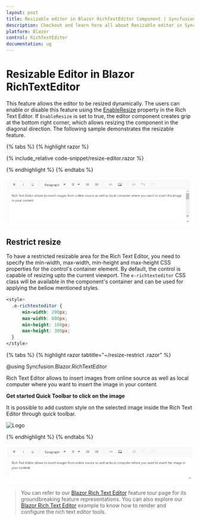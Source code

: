 ```yaml
---
layout: post
title: Resizable editor in Blazor RichTextEditor Component | Syncfusion
description: Checkout and learn here all about Resizable editor in Syncfusion Blazor RichTextEditor component and much more.
platform: Blazor
control: RichTextEditor
documentation: ug
---
```


 # Resizable Editor in Blazor RichTextEditor

 This feature allows the editor to be resized dynamically. The users can enable or disable this feature using the [EnableResize](https://help.syncfusion.com/cr/blazor/Syncfusion.Blazor.RichTextEditor.SfRichTextEditor.html#Syncfusion_Blazor_RichTextEditor_SfRichTextEditor_EnableResize) property in the Rich Text Editor. If `EnableResize` is set to true, the editor component creates grip at the bottom right corner, which allows resizing the component in the diagonal direction. The following sample demonstrates the resizable feature.

{% tabs %}
{% highlight razor %}

{% include_relative code-snippet/resize-editor.razor %}

{% endhighlight %}
{% endtabs %}

![Resizing in Blazor RichTextEditor](./images/blazor-richtexteditor-resizing.png)

## Restrict resize

To have a restricted resizable area for the Rich Text Editor, you need to specify the min-width, max-width, min-height and max-height CSS properties for the control's container element. By default, the control is capable of resizing upto the current viewport. The `e-richtexteditor` CSS class will be available in the component's container and can be used for applying the bellow mentioned styles.

```css
<style>
  .e-richtexteditor {
      min-width: 200px;
      max-width: 800px;
      min-height: 100px;
      max-height: 300px;
  }
</style>

```

{% tabs %}
{% highlight razor tabtitle="~/resize-restrict .razor" %}

@using Syncfusion.Blazor.RichTextEditor

<SfRichTextEditor EnableResize="true" CssClass='.e-richtexteditor'>
    <p>Rich Text Editor allows to insert images from online source as well as local computer where you want to insert the image in your content.</p><p><b>Get started Quick Toolbar to click on the image</b></p><p>It is possible to add custom style on the selected image inside the Rich Text Editor through quick toolbar.</p><img alt='Logo' style='width: 300px; height: 300px; transform: rotate(0deg);' src='images/RichTextEditor/RTEImage-Feather.png' />
</SfRichTextEditor>
<style>
    .e-richtexteditor {
        min-width: 200px;
        max-width: 800px;
        min-height: 100px;
        max-height: 300px;
    }
</style>

{% endhighlight %}
{% endtabs %}

![Restrict resize in Blazor RichTextEditor](./images/blazor-richtexteditor-restrict-resize.png)

> You can refer to our [Blazor Rich Text Editor](https://www.syncfusion.com/blazor-components/blazor-wysiwyg-rich-text-editor) feature tour page for its groundbreaking feature representations. You can also explore our [Blazor Rich Text Editor](https://blazor.syncfusion.com/demos/rich-text-editor/overview?theme=bootstrap4) example to know how to render and configure the rich text editor tools.